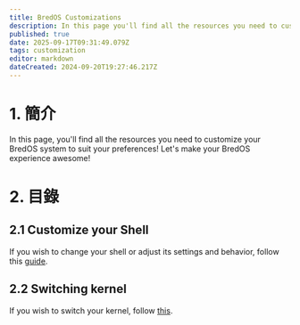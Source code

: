 ```yaml
---
title: BredOS Customizations
description: In this page you'll find all the resources you need to customize your BredOS system to suit your preferences! Let's make your BredOS experience awesome!
published: true
date: 2025-09-17T09:31:49.079Z
tags: customization
editor: markdown
dateCreated: 2024-09-20T19:27:46.217Z
---
```


# 1. 簡介

In this page, you'll find all the resources you need to customize your BredOS system to suit your preferences! Let's make your BredOS experience awesome!

# 2. 目錄

## 2.1 Customize your Shell

If you wish to change your shell or adjust its settings and behavior, follow this [guide](/customizations/shell-customization).

## 2.2 Switching kernel

If you wish to switch your kernel, follow [this](/customizations/switching-kernel).